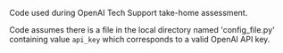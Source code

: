 Code used during OpenAI Tech Support take-home assessment.

Code assumes there is a file in the local directory named 'config_file.py' containing value `api_key` which corresponds to a valid OpenAI API key.
